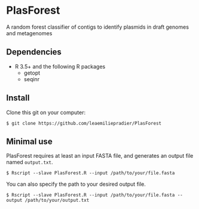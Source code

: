 # PlasForest
A random forest classifier of contigs to identify plasmids in draft genomes and metagenomes

## Dependencies
- R 3.5+
and the following R packages
  - getopt
  - seqinr

## Install
Clone this git on your computer:
````
$ git clone https://github.com/leaemiliepradier/PlasForest
````

## Minimal use
PlasForest requires at least an input FASTA file, and generates an output file named `output.txt`.
````
$ Rscript --slave PlasForest.R --input /path/to/your/file.fasta
````
You can also specify the path to your desired output file.
````
$ Rscript --slave PlasForest.R --input /path/to/your/file.fasta --output /path/to/your/output.txt
````
